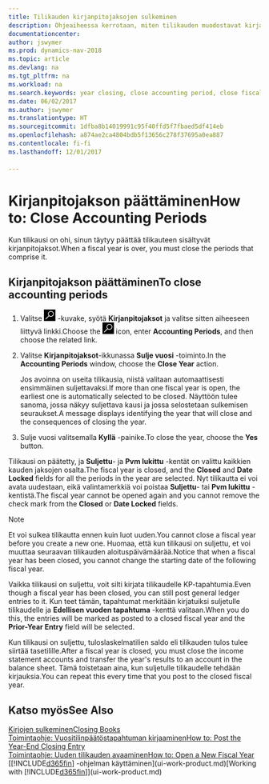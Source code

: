 ```yaml
---
title: Tilikauden kirjanpitojaksojen sulkeminen
description: Ohjeaiheessa kerrotaan, miten tilikauden muodostavat kirjanpitojaksot suljetaan.
documentationcenter: 
author: jswymer
ms.prod: dynamics-nav-2018
ms.topic: article
ms.devlang: na
ms.tgt_pltfrm: na
ms.workload: na
ms.search.keywords: year closing, close accounting period, close fiscal year, bank account detailed trial balance
ms.date: 06/02/2017
ms.author: jswymer
ms.translationtype: HT
ms.sourcegitcommit: 1dfba8b14019991c95f40ffd5f7fbaed5df414eb
ms.openlocfilehash: a874ae2ca4804bdb5f13656c278f37695a0ea887
ms.contentlocale: fi-fi
ms.lasthandoff: 12/01/2017

---
```

# <a name="how-to-close-accounting-periods"></a><span data-ttu-id="6d6ae-103">Kirjanpitojakson päättäminen</span><span class="sxs-lookup"><span data-stu-id="6d6ae-103">How to: Close Accounting Periods</span></span>
<span data-ttu-id="6d6ae-104">Kun tilikausi on ohi, sinun täytyy päättää tilikauteen sisältyvät kirjanpitojaksot.</span><span class="sxs-lookup"><span data-stu-id="6d6ae-104">When a fiscal year is over, you must close the periods that comprise it.</span></span>

## <a name="to-close-accounting-periods"></a><span data-ttu-id="6d6ae-105">Kirjanpitojakson päättäminen</span><span class="sxs-lookup"><span data-stu-id="6d6ae-105">To close accounting periods</span></span>
1. <span data-ttu-id="6d6ae-106">Valitse ![Etsi sivu tai raportti](media/ui-search/search_small.png "Etsi sivu tai raportti -kuvake") -kuvake, syötä **Kirjanpitojaksot** ja valitse sitten aiheeseen liittyvä linkki.</span><span class="sxs-lookup"><span data-stu-id="6d6ae-106">Choose the ![Search for Page or Report](media/ui-search/search_small.png "Search for Page or Report icon") icon, enter **Accounting Periods**, and then choose the related link.</span></span>
2. <span data-ttu-id="6d6ae-107">Valitse **Kirjanpitojaksot**-ikkunassa **Sulje vuosi** -toiminto.</span><span class="sxs-lookup"><span data-stu-id="6d6ae-107">In the **Accounting Periods** window, choose the **Close Year** action.</span></span>

    <span data-ttu-id="6d6ae-108">Jos avoinna on useita tilikausia, niistä valitaan automaattisesti ensimmäinen suljettavaksi.</span><span class="sxs-lookup"><span data-stu-id="6d6ae-108">If more than one fiscal year is open, the earliest one is automatically selected to be closed.</span></span> <span data-ttu-id="6d6ae-109">Näyttöön tulee sanoma, jossa näkyy suljettava kausi ja jossa selostetaan sulkemisen seuraukset.</span><span class="sxs-lookup"><span data-stu-id="6d6ae-109">A message displays identifying the year that will close and the consequences of closing the year.</span></span>
3. <span data-ttu-id="6d6ae-110">Sulje vuosi valitsemalla **Kyllä** -painike.</span><span class="sxs-lookup"><span data-stu-id="6d6ae-110">To close the year, choose the **Yes** button.</span></span>

<span data-ttu-id="6d6ae-111">Tilikausi on päätetty, ja **Suljettu**- ja **Pvm lukittu** -kentät on valittu kaikkien kauden jaksojen osalta.</span><span class="sxs-lookup"><span data-stu-id="6d6ae-111">The fiscal year is closed, and the **Closed** and **Date Locked** fields for all the periods in the year are selected.</span></span> <span data-ttu-id="6d6ae-112">Nyt tilikautta ei voi avata uudestaan, eikä valintamerkkiä voi poistaa **Suljettu**- tai **Pvm lukittu** -kentistä.</span><span class="sxs-lookup"><span data-stu-id="6d6ae-112">The fiscal year cannot be opened again and you cannot remove the check mark from the **Closed** or **Date Locked** fields.</span></span>

> [!NOTE]  
>   <span data-ttu-id="6d6ae-113">Et voi sulkea tilikautta ennen kuin luot uuden.</span><span class="sxs-lookup"><span data-stu-id="6d6ae-113">You cannot close a fiscal year before you create a new one.</span></span> <span data-ttu-id="6d6ae-114">Huomaa, että kun tilikausi on suljettu, et voi muuttaa seuraavan tilikauden aloituspäivämäärää.</span><span class="sxs-lookup"><span data-stu-id="6d6ae-114">Notice that when a fiscal year has been closed, you cannot change the starting date of the following fiscal year.</span></span>

<span data-ttu-id="6d6ae-115">Vaikka tilikausi on suljettu, voit silti kirjata tilikaudelle KP-tapahtumia.</span><span class="sxs-lookup"><span data-stu-id="6d6ae-115">Even though a fiscal year has been closed, you can still post general ledger entries to it.</span></span> <span data-ttu-id="6d6ae-116">Kun teet tämän, tapahtumat merkitään kirjatuiksi suljetulle tilikaudelle ja **Edellisen vuoden tapahtuma** -kenttä valitaan.</span><span class="sxs-lookup"><span data-stu-id="6d6ae-116">When you do this, the entries will be marked as posted to a closed fiscal year and the **Prior-Year Entry** field will be selected.</span></span>

<span data-ttu-id="6d6ae-117">Kun tilikausi on suljettu, tuloslaskelmatilien saldo eli tilikauden tulos tulee siirtää tasetilille.</span><span class="sxs-lookup"><span data-stu-id="6d6ae-117">After a fiscal year is closed, you must close the income statement accounts and transfer the year's results to an account in the balance sheet.</span></span> <span data-ttu-id="6d6ae-118">Tämä toistetaan aina, kun suljetulle tilikaudelle tehdään kirjauksia.</span><span class="sxs-lookup"><span data-stu-id="6d6ae-118">You can repeat this every time that you post to the closed fiscal year.</span></span>

## <a name="see-also"></a><span data-ttu-id="6d6ae-119">Katso myös</span><span class="sxs-lookup"><span data-stu-id="6d6ae-119">See Also</span></span>
[<span data-ttu-id="6d6ae-120">Kirjojen sulkeminen</span><span class="sxs-lookup"><span data-stu-id="6d6ae-120">Closing Books</span></span>](year-close-books.md)  
[<span data-ttu-id="6d6ae-121">Toimintaohje: Vuositilinpäätöstapahtuman kirjaaminen</span><span class="sxs-lookup"><span data-stu-id="6d6ae-121">How to: Post the Year-End Closing Entry</span></span>](year-how-post-year-end-close-entry.md)  
[<span data-ttu-id="6d6ae-122">Toimintaohje: Uuden tilikauden avaaminen</span><span class="sxs-lookup"><span data-stu-id="6d6ae-122">How to: Open a New Fiscal Year</span></span>](finance-how-open-new-fiscal-year.md)  
<span data-ttu-id="6d6ae-123">[[!INCLUDE[d365fin](includes/d365fin_md.md)] -ohjelman käyttäminen](ui-work-product.md)</span><span class="sxs-lookup"><span data-stu-id="6d6ae-123">[Working with [!INCLUDE[d365fin](includes/d365fin_md.md)]](ui-work-product.md)</span></span>

